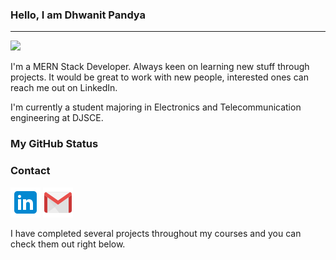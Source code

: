 ### **Hello, I am Dhwanit Pandya**
___
<img src="https://komarev.com/ghpvc/?username=Dhwanit2501&label=PROFILE+VIEWS&color=00b4d8&style=flat">

<p>
I'm a MERN Stack Developer. Always keen on learning new stuff through projects. It would be great to work with new people, interested ones can reach me out on LinkedIn.

I'm currently a student majoring in Electronics and Telecommunication engineering at DJSCE.
<p>

### **My GitHub Status**


### **Contact** 
<a href="https://www.linkedin.com/in/dhwanitpandya"><img src="Logo/icons8-linkedin-48.png"></a>
<a href="mailto:pandyadhwanit25@gmail.com?hl=en"><img src="Logo/icons8-gmail-48.png"></a> 


I have completed several projects throughout my courses and you can check them out right below.

